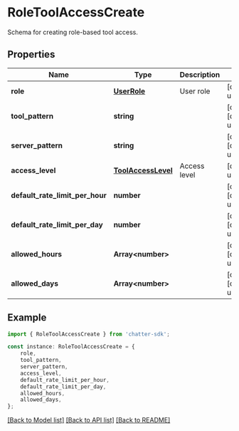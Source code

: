 # RoleToolAccessCreate

Schema for creating role-based tool access.

## Properties

Name | Type | Description | Notes
------------ | ------------- | ------------- | -------------
**role** | [**UserRole**](UserRole.md) | User role | [default to undefined]
**tool_pattern** | **string** |  | [optional] [default to undefined]
**server_pattern** | **string** |  | [optional] [default to undefined]
**access_level** | [**ToolAccessLevel**](ToolAccessLevel.md) | Access level | [default to undefined]
**default_rate_limit_per_hour** | **number** |  | [optional] [default to undefined]
**default_rate_limit_per_day** | **number** |  | [optional] [default to undefined]
**allowed_hours** | **Array&lt;number&gt;** |  | [optional] [default to undefined]
**allowed_days** | **Array&lt;number&gt;** |  | [optional] [default to undefined]

## Example

```typescript
import { RoleToolAccessCreate } from 'chatter-sdk';

const instance: RoleToolAccessCreate = {
    role,
    tool_pattern,
    server_pattern,
    access_level,
    default_rate_limit_per_hour,
    default_rate_limit_per_day,
    allowed_hours,
    allowed_days,
};
```

[[Back to Model list]](../README.md#documentation-for-models) [[Back to API list]](../README.md#documentation-for-api-endpoints) [[Back to README]](../README.md)

